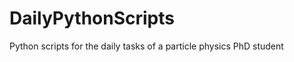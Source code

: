 DailyPythonScripts
==================

Python scripts for the daily tasks of a particle physics PhD student
